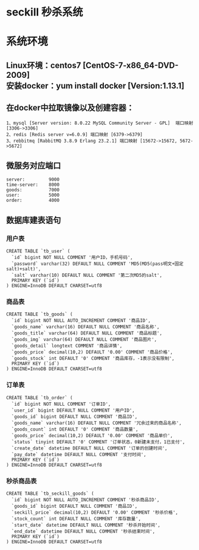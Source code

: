 # seckill 秒杀系统
    

# 系统环境
## Linux环境：centos7 [CentOS-7-x86_64-DVD-2009]<br>安装docker：yum install docker [Version:1.13.1]
## 在docker中拉取镜像以及创建容器：
    1、mysql [Server version: 8.0.22 MySQL Community Server - GPL]  端口映射 [3306->3306]
    2、redis [Redis server v=6.0.9] 端口映射 [6379->6379]
    3、rebbitmq [RabbitMQ 3.8.9 Erlang 23.2.1] 端口映射 [15672->15672, 5672->5672]

## 微服务对应端口
    server:         9000
    time-server:    8000
    goods:          7000
    user:           5000
    order:          4000

## 数据库建表语句
### 用户表
    CREATE TABLE `tb_user` (
      `id` bigint NOT NULL COMMENT '用户ID，手机号码',
      `password` varchar(32) DEFAULT NULL COMMENT 'MD5(MD5(pass明文+固定salt)+salt)',
      `salt` varchar(10) DEFAULT NULL COMMENT '第二次MD5的salt',
      PRIMARY KEY (`id`)
    ) ENGINE=InnoDB DEFAULT CHARSET=utf8

### 商品表
    CREATE TABLE `tb_goods` (
      `id` bigint NOT NULL AUTO_INCREMENT COMMENT '商品ID',
      `goods_name` varchar(16) DEFAULT NULL COMMENT '商品名称',
      `goods_title` varchar(64) DEFAULT NULL COMMENT '商品标题',
      `goods_img` varchar(64) DEFAULT NULL COMMENT '商品图片',
      `goods_detail` longtext COMMENT '商品详情',
      `goods_price` decimal(10,2) DEFAULT '0.00' COMMENT '商品价格',
      `goods_stock` int DEFAULT '0' COMMENT '商品库存，-1表示没有限制',
      PRIMARY KEY (`id`)
    ) ENGINE=InnoDB DEFAULT CHARSET=utf8

### 订单表
    CREATE TABLE `tb_order` (
      `id` bigint NOT NULL COMMENT '订单ID',
      `user_id` bigint DEFAULT NULL COMMENT '用户ID',
      `goods_id` bigint DEFAULT NULL COMMENT '商品ID',
      `goods_name` varchar(16) DEFAULT NULL COMMENT '冗余过来的商品名称',
      `goods_count` int DEFAULT '0' COMMENT '商品数量',
      `goods_price` decimal(10,2) DEFAULT '0.00' COMMENT '商品单价',
      `status` tinyint DEFAULT '0' COMMENT '订单状态，0新建未支付，1已支付',
      `create_date` datetime DEFAULT NULL COMMENT '订单的创建时间',
      `pay_date` datetime DEFAULT NULL COMMENT '支付时间',
      PRIMARY KEY (`id`)
    ) ENGINE=InnoDB DEFAULT CHARSET=utf8

### 秒杀商品表
    CREATE TABLE `tb_seckill_goods` (
      `id` bigint NOT NULL AUTO_INCREMENT COMMENT '秒杀商品ID',
      `goods_id` bigint DEFAULT NULL COMMENT '商品ID',
      `seckill_price` decimal(10,2) DEFAULT '0.00' COMMENT '秒杀价格',
      `stock_count` int DEFAULT NULL COMMENT '库存数量',
      `start_date` datetime DEFAULT NULL COMMENT '秒杀开始时间',
      `end_date` datetime DEFAULT NULL COMMENT '秒杀结束时间',
      PRIMARY KEY (`id`)
    ) ENGINE=InnoDB DEFAULT CHARSET=utf8